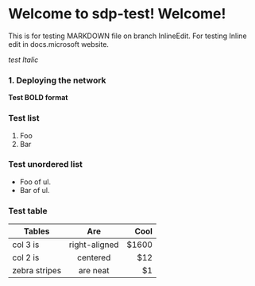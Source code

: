 # Welcome to sdp-test! Welcome!

This is for testing MARKDOWN file on branch InlineEdit. For testing
Inline edit in docs.microsoft website. 

*test Italic*

### 1. Deploying the network
**Test BOLD format**

### Test list
1.  Foo
2.  Bar

### Test unordered list
-   Foo of ul.
-   Bar of ul.

### Test table
| Tables        | Are           | Cool  |
| ------------- |:-------------:| -----:|
| col 3 is      | right-aligned | $1600 |
| col 2 is      | centered      |   $12 |
| zebra stripes | are neat      |    $1 |
